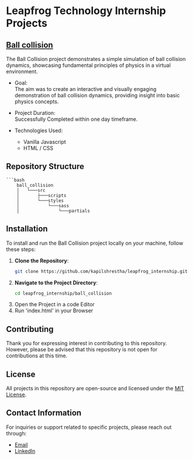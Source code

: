 # Leapfrog Technology Internship Projects

## [Ball collision](https://kapilshrestha.github.io/leapfrog_internship/ball_collision/)

The Ball Collision project demonstrates a simple simulation of ball collision dynamics, showcasing fundamental principles of physics in a virtual environment.
 - Goal:
   <br>The aim was to create an interactive and visually engaging demonstration of ball collision dynamics, providing insight into basic physics concepts.

- Project Duration:
   <br>Successfully Completed within one day timeframe.

- Technologies Used:
    - Vanilla Javascript
    - HTML / CSS

## Repository Structure
    ```bash
        ball_collision
        │   └───src
        │       ├───scripts
        │       └───styles
        │           └───sass
        │               └───partials

## Installation
To install and run the Ball Collision project locally on your machine, follow these steps:

1. **Clone the Repository**: 
   ```bash
   git clone https://github.com/kapilshrestha/leapfrog_internship.git

2. **Navigate to the Project Directory**:
    ```bash
    cd leapfrog_internship/ball_collision
3. Open the Project in a code Editor
4. Run 'index.html' in your Browser


## Contributing

Thank you for expressing interest in contributing to this repository. However, please be advised that this repository is not open for contributions at this time.

## License

All projects in this repository are open-source and licensed under the [MIT License]().

## Contact Information

For inquiries or support related to specific projects, please reach out through:
- [Email](mailto:kapilshrestha1001@gmail.com)
- [LinkedIn](https://www.linkedin.com/in/kapil-shrestha-94115a293/)
